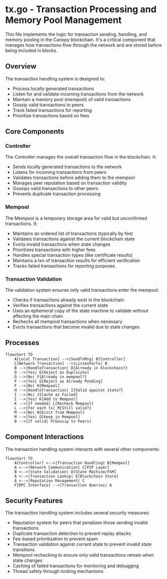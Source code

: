 # tx.go - Transaction Processing and Memory Pool Management

This file implements the logic for transaction sending, handling, and memory pooling in the Canopy
blockchain. It's a critical component that manages how transactions flow through the network and are
stored before being included in blocks.

## Overview

The transaction handling system is designed to:

- Process locally generated transactions
- Listen for and validate incoming transactions from the network
- Maintain a memory pool (mempool) of valid transactions
- Gossip valid transactions to peers
- Track failed transactions for reporting
- Prioritize transactions based on fees

## Core Components

### Controller

The Controller manages the overall transaction flow in the blockchain. It:

- Sends locally generated transactions to the network
- Listens for incoming transactions from peers
- Validates transactions before adding them to the mempool
- Manages peer reputation based on transaction validity
- Gossips valid transactions to other peers
- Prevents duplicate transaction processing

### Mempool

The Mempool is a temporary storage area for valid but unconfirmed transactions. It:

- Maintains an ordered list of transactions (typically by fee)
- Validates transactions against the current blockchain state
- Evicts invalid transactions when state changes
- Prioritizes transactions with higher fees
- Handles special transaction types (like certificate results)
- Maintains a txn of transaction results for efficient verification
- Tracks failed transactions for reporting purposes

### Transaction Validation

The validation system ensures only valid transactions enter the mempool:

- Checks if transactions already exist in the blockchain
- Verifies transactions against the current state
- Uses an ephemeral copy of the state machine to validate without affecting the main chain
- Rechecks all mempool transactions when necessary
- Evicts transactions that become invalid due to state changes

## Processes

```mermaid
flowchart TD
    A[Local Transaction] -->|SendTxMsg| B[Controller]
    C[Network Transaction] -->|ListenForTx| B
    B -->|HandleTransaction| D{Already in blockchain?}
    D -->|Yes| E[Reject as Duplicate]
    D -->|No| F{Already in mempool?}
    F -->|Yes| G[Reject as Already Pending]
    F -->|No| H[Mempool]
    H -->|HandleTransaction| I{Valid against state?}
    I -->|No| J[Cache as Failed]
    I -->|Yes| K[Add to Mempool]
    K -->|If needed| L[Recheck Mempool]
    L -->|For each tx| M{Still valid?}
    M -->|No| N[Evict from Mempool]
    M -->|Yes| O[Keep in Mempool]
    B -->|If valid| P[Gossip to Peers]
```

## Component Interactions

The transaction handling system interacts with several other components:

```mermaid
flowchart TD
    A[Controller] <-->|Transaction Handling| B[Mempool]
    A <-->|Network Communication| C[P2P Layer]
    B <-->|State Validation| D[State Machine/FSM]
    A <-->|Transaction Lookup| E[Blockchain Store]
    A <-->|Reputation Management| C
    F[RPC Interface] -->|Transaction Queries| A
```

## Security Features

The transaction handling system includes several security measures:

- Reputation system for peers that penalizes those sending invalid transactions
- Duplicate transaction detection to prevent replay attacks
- Fee-based prioritization to prevent spam
- Transaction validation against current state to prevent invalid state transitions
- Mempool rechecking to ensure only valid transactions remain when state changes
- Caching of failed transactions for monitoring and debugging
- Thread safety through locking mechanisms
